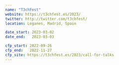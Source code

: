 ```yaml
---
name: "T3chFest"
website: https://t3chfest.es/2023/
twitter: http://twitter.com/t3chfest/
location: Leganes, Madrid, Spain

date_start: 2023-03-02
date_end:   2023-03-03

cfp_start: 2022-09-26
cfp_end:   2022-11-27
cfp_site: https://t3chfest.es/2023/call-for-talks
---
```

